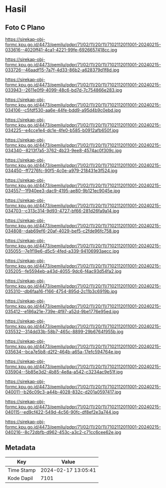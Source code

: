 # Hasil

## Foto C Plano

https://sirekap-obj-formc.kpu.go.id/4473/pemilu/pdpr/71/02/11/20/11/7102112011001-20240215-033616--4020ff41-4ca1-4221-99fe-6926657418cc.jpg

https://sirekap-obj-formc.kpu.go.id/4473/pemilu/pdpr/71/02/11/20/11/7102112011001-20240215-033726--46aadf15-7a7f-4d33-86b2-a628379d1f8d.jpg

https://sirekap-obj-formc.kpu.go.id/4473/pemilu/pdpr/71/02/11/20/11/7102112011001-20240215-033943--2611e0f9-4099-48c6-bd7d-7c754866e283.jpg

https://sirekap-obj-formc.kpu.go.id/4473/pemilu/pdpr/71/02/11/20/11/7102112011001-20240215-034106--c5fdf530-aa6e-44fe-bdd9-a95d4b9c0ebd.jpg

https://sirekap-obj-formc.kpu.go.id/4473/pemilu/pdpr/71/02/11/20/11/7102112011001-20240215-034225--e4cce1e4-dc1e-4fe0-b585-b0912afb650f.jpg

https://sirekap-obj-formc.kpu.go.id/4473/pemilu/pdpr/71/02/11/20/11/7102112011001-20240215-034340--8213f7a5-3762-4b23-9ee8-4574ac0f309c.jpg

https://sirekap-obj-formc.kpu.go.id/4473/pemilu/pdpr/71/02/11/20/11/7102112011001-20240215-034450--ff7276fc-90f5-4c0e-a979-218431e3f524.jpg

https://sirekap-obj-formc.kpu.go.id/4473/pemilu/pdpr/71/02/11/20/11/7102112011001-20240215-034557--1f940ee3-dac9-4195-ae80-9b121ec9045e.jpg

https://sirekap-obj-formc.kpu.go.id/4473/pemilu/pdpr/71/02/11/20/11/7102112011001-20240215-034703--c313c314-9d93-4727-bf66-281d26fa9a14.jpg

https://sirekap-obj-formc.kpu.go.id/4473/pemilu/pdpr/71/02/11/20/11/7102112011001-20240215-034808--dab69ef6-20af-4029-bef5-c2fde96fc758.jpg

https://sirekap-obj-formc.kpu.go.id/4473/pemilu/pdpr/71/02/11/20/11/7102112011001-20240215-035055--7e1f19e6-d5c5-4fed-a339-94106993aecc.jpg

https://sirekap-obj-formc.kpu.go.id/4473/pemilu/pdpr/71/02/11/20/11/7102112011001-20240215-035205--fe5594eb-a43d-4055-9dc6-f4ac93d54fa2.jpg

https://sirekap-obj-formc.kpu.go.id/4473/pemilu/pdpr/71/02/11/20/11/7102112011001-20240215-035310--db6faa16-f166-4754-895d-2c11b3c6919b.jpg

https://sirekap-obj-formc.kpu.go.id/4473/pemilu/pdpr/71/02/11/20/11/7102112011001-20240215-035412--e186a21e-739e-4f97-a52d-9be1776e95ed.jpg

https://sirekap-obj-formc.kpu.go.id/4473/pemilu/pdpr/71/02/11/20/11/7102112011001-20240215-035532--314dd33b-58b7-465c-8899-29b6764f955b.jpg

https://sirekap-obj-formc.kpu.go.id/4473/pemilu/pdpr/71/02/11/20/11/7102112011001-20240215-035634--bca7e5b8-d2f2-464b-a65a-17efc594764e.jpg

https://sirekap-obj-formc.kpu.go.id/4473/pemilu/pdpr/71/02/11/20/11/7102112011001-20240215-035904--5b85e3d2-4b85-4e8a-a542-c3234ac9e51f.jpg

https://sirekap-obj-formc.kpu.go.id/4473/pemilu/pdpr/71/02/11/20/11/7102112011001-20240215-040011--b26c09c3-a44b-4028-832c-d201a0597417.jpg

https://sirekap-obj-formc.kpu.go.id/4473/pemilu/pdpr/71/02/11/20/11/7102112011001-20240215-040115--ed9cf422-549d-4c56-90fc-df8ef2e3a744.jpg

https://sirekap-obj-formc.kpu.go.id/4473/pemilu/pdpr/71/02/11/20/11/7102112011001-20240215-040216--8c72dbfb-d962-453c-a3c2-c71cc6cee62e.jpg


## Metadata

| Key        | Value               |
| ---------- | ------------------- |
| Time Stamp | 2024-02-17 13:05:41 |
| Kode Dapil | 7101                |



